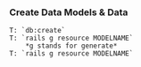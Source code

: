 ### Create Data Models & Data
    T: `db:create`
    T: `rails g resource MODELNAME`
        *g stands for generate*
    T: `rails g resource MODELNAME`
